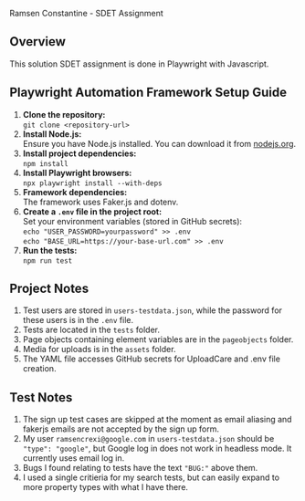 Ramsen Constantine - SDET Assignment

## Overview
This solution SDET assignment is done in Playwright with Javascript.

## Playwright Automation Framework Setup Guide
1. **Clone the repository:**  
   `git clone <repository-url>`
2. **Install Node.js:**  
   Ensure you have Node.js installed. You can download it from [nodejs.org](https://nodejs.org).
3. **Install project dependencies:**  
   `npm install`
4. **Install Playwright browsers:**  
   `npx playwright install --with-deps`
5. **Framework dependencies:**  
   The framework uses Faker.js and dotenv.
6. **Create a `.env` file in the project root:**  
   Set your environment variables (stored in GitHub secrets):  
   `echo "USER_PASSWORD=yourpassword" >> .env`  
   `echo "BASE_URL=https://your-base-url.com" >> .env`
7. **Run the tests:**  
   `npm run test`

## Project Notes
1. Test users are stored in `users-testdata.json`, while the password for these users is in the `.env` file.
2. Tests are located in the `tests` folder.
3. Page objects containing element variables are in the `pageobjects` folder.
4. Media for uploads is in the `assets` folder.
5. The YAML file accesses GitHub secrets for UploadCare and .env file creation.

## Test Notes
1. The sign up test cases are skipped at the moment as email aliasing and fakerjs emails are not accepted by the sign up form.
2. My user `ramsencrexi@google.com` in `users-testdata.json` should be `"type": "google"`, but Google log in does not work in headless mode. It currently uses email log in. 
2. Bugs I found relating to tests have the text `"BUG:"` above them.
3. I used a single critieria for my search tests, but can easily expand to more property types with what I have there.

